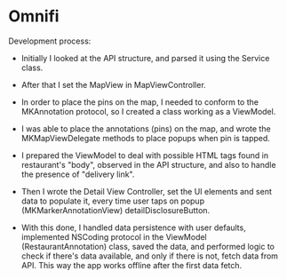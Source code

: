 # Omnifi

Development process:

- Initially I looked at the API structure, and parsed it using the Service class. 

- After that I set the MapView in MapViewController.

- In order to place the pins on the map, I needed to conform to the MKAnnotation protocol,
  so I created a class working as a ViewModel.
  
- I was able to place the annotations (pins) on the map, and wrote the MKMapViewDelegate methods 
  to place popups when pin is tapped. 
  
- I prepared the ViewModel to deal with possible HTML tags found in restaurant's "body", 
  observed in the API structure, and also to handle the presence of "delivery link".
  
- Then I wrote the Detail View Controller, set the UI elements and sent data to populate it,
  every time user taps on popup (MKMarkerAnnotationView) detailDisclosureButton.
  
- With this done, I handled data persistence with user defaults, implemented NSCoding protocol 
  in the ViewModel (RestaurantAnnotation) class, saved the data, and performed logic to check 
  if there's data available, and only if there is not, fetch data from API. 
  This way the app works offline after the first data fetch.
